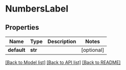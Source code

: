 # NumbersLabel

## Properties
Name | Type | Description | Notes
------------ | ------------- | ------------- | -------------
**default** | **str** |  | [optional] 

[[Back to Model list]](../README.md#documentation-for-models) [[Back to API list]](../README.md#documentation-for-api-endpoints) [[Back to README]](../README.md)


